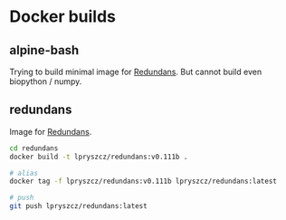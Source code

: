 # Docker builds

## alpine-bash
Trying to build minimal image for [Redundans](https://github.com/lpryszcz/redundans).
But cannot build even biopython / numpy. 

## redundans
Image for [Redundans](https://github.com/lpryszcz/redundans).

```bash
cd redundans
docker build -t lpryszcz/redundans:v0.111b .

# alias
docker tag -f lpryszcz/redundans:v0.111b lpryszcz/redundans:latest

# push
git push lpryszcz/redundans:latest

```
